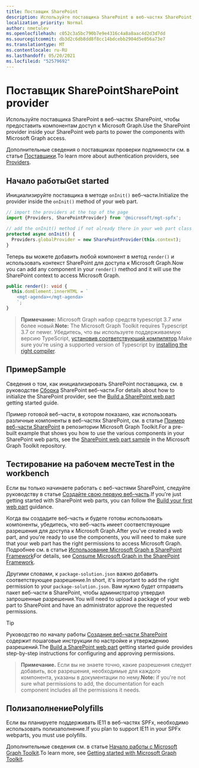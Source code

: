 ```yaml
---
title: Поставщик SharePoint
description: Используйте поставщика SharePoint в веб-частях SharePoint, чтобы предоставить компонентам доступ к Microsoft Graph.
localization_priority: Normal
author: nmetulev
ms.openlocfilehash: c052c3a5bc790b7e9e4316c4a8a8aac4d2d3d7dd
ms.sourcegitcommit: db3d2c6db8dd8f8cc14bdcebb2904d5e056a73e7
ms.translationtype: MT
ms.contentlocale: ru-RU
ms.lasthandoff: 05/20/2021
ms.locfileid: "52579692"
---
```

# <a name="sharepoint-provider"></a><span data-ttu-id="e5ef1-103">Поставщик SharePoint</span><span class="sxs-lookup"><span data-stu-id="e5ef1-103">SharePoint provider</span></span>

<span data-ttu-id="e5ef1-104">Используйте поставщика SharePoint в веб-частях SharePoint, чтобы предоставить компонентам доступ к Microsoft Graph.</span><span class="sxs-lookup"><span data-stu-id="e5ef1-104">Use the SharePoint provider inside your SharePoint web parts to power the components with Microsoft Graph access.</span></span>

<span data-ttu-id="e5ef1-105">Дополнительные сведения о поставщиках проверки подлинности см. в статье [Поставщики](./providers.md).</span><span class="sxs-lookup"><span data-stu-id="e5ef1-105">To learn more about authentication providers, see [Providers](./providers.md).</span></span>

## <a name="get-started"></a><span data-ttu-id="e5ef1-106">Начало работы</span><span class="sxs-lookup"><span data-stu-id="e5ef1-106">Get started</span></span>

<span data-ttu-id="e5ef1-107">Инициализируйте поставщика в методе `onInit()` веб-части.</span><span class="sxs-lookup"><span data-stu-id="e5ef1-107">Initialize the provider inside the `onInit()` method of your web part.</span></span>

```ts
// import the providers at the top of the page
import {Providers, SharePointProvider} from '@microsoft/mgt-spfx';

// add the onInit() method if not already there in your web part class
protected async onInit() {
  Providers.globalProvider = new SharePointProvider(this.context);
}
```

<span data-ttu-id="e5ef1-108">Теперь вы можете добавить любой компонент в метод `render()` и использовать контекст SharePoint для доступа к Microsoft Graph.</span><span class="sxs-lookup"><span data-stu-id="e5ef1-108">Now you can add any component in your `render()` method and it will use the SharePoint context to access Microsoft Graph.</span></span>

```ts
public render(): void {
  this.domElement.innerHTML = `
    <mgt-agenda></mgt-agenda>
    `;
}
```

><span data-ttu-id="e5ef1-109">**Примечание:** Microsoft Graph набор средств typescript 3.7 или более новый.</span><span class="sxs-lookup"><span data-stu-id="e5ef1-109">**Note:** The Microsoft Graph Toolkit requires Typescript 3.7 or newer.</span></span> <span data-ttu-id="e5ef1-110">Убедитесь, что вы используете поддерживаемую версию TypeScript, [установив соответствующий компилятор](https://github.com/SharePoint/sp-dev-docs/wiki/SharePoint-Framework-v1.8-release-notes#support-for-typescript-27-29-and-3x).</span><span class="sxs-lookup"><span data-stu-id="e5ef1-110">Make sure you're using a supported version of Typescript by [installing the right compiler](https://github.com/SharePoint/sp-dev-docs/wiki/SharePoint-Framework-v1.8-release-notes#support-for-typescript-27-29-and-3x).</span></span>

## <a name="sample"></a><span data-ttu-id="e5ef1-111">Пример</span><span class="sxs-lookup"><span data-stu-id="e5ef1-111">Sample</span></span>

<span data-ttu-id="e5ef1-112">Сведения о том, как инициализировать SharePoint поставщика, см. в руководстве [Сборка](../get-started/build-a-sharepoint-web-part.md) SharePoint веб-части.</span><span class="sxs-lookup"><span data-stu-id="e5ef1-112">For details about how to initialize the SharePoint provider, see the [Build a SharePoint web part](../get-started/build-a-sharepoint-web-part.md) getting started guide.</span></span>

<span data-ttu-id="e5ef1-113">Пример готовой веб-части, в котором показано, как использовать различные компоненты в веб-частях SharePoint, см. в статье [Пример веб-части SharePoint](https://github.com/microsoftgraph/microsoft-graph-toolkit/tree/master/samples/sp-webpart) в репозитории Microsoft Graph Toolkit.</span><span class="sxs-lookup"><span data-stu-id="e5ef1-113">For a pre-built example that shows you how to use the various components in your SharePoint web parts, see the [SharePoint web part sample](https://github.com/microsoftgraph/microsoft-graph-toolkit/tree/master/samples/sp-webpart) in the Microsoft Graph Toolkit repository.</span></span>

## <a name="test-in-the-workbench"></a><span data-ttu-id="e5ef1-114">Тестирование на рабочем месте</span><span class="sxs-lookup"><span data-stu-id="e5ef1-114">Test in the workbench</span></span>

<span data-ttu-id="e5ef1-115">Если вы только начинаете работать с веб-частями SharePoint, следуйте руководству в статье [Создайте свою первую веб-часть](/sharepoint/dev/spfx/web-parts/get-started/build-a-hello-world-web-part).</span><span class="sxs-lookup"><span data-stu-id="e5ef1-115">If you're just getting started with SharePoint web parts, you can follow the [Build your first web part](/sharepoint/dev/spfx/web-parts/get-started/build-a-hello-world-web-part) guidance.</span></span>

<span data-ttu-id="e5ef1-116">Когда вы создадите веб-часть и будете готовы использовать компоненты, убедитесь, что веб-часть имеет соответствующие разрешения для доступа к Microsoft Graph.</span><span class="sxs-lookup"><span data-stu-id="e5ef1-116">After you've created a web part, and you're ready to use the components, you will need to make sure that your web part has the right permissions to access Microsoft Graph.</span></span> <span data-ttu-id="e5ef1-117">Подробнее см. в статье [Использование Microsoft Graph в SharePoint Framework](/sharepoint/dev/spfx/use-aad-tutorial)</span><span class="sxs-lookup"><span data-stu-id="e5ef1-117">For details, see [Consume Microsoft Graph in the SharePoint Framework](/sharepoint/dev/spfx/use-aad-tutorial).</span></span>

<span data-ttu-id="e5ef1-118">Другими словами, к `package-solution.json` важно добавить соответствующее разрешение.</span><span class="sxs-lookup"><span data-stu-id="e5ef1-118">In short, it's important to add the right permission to your `package-solution.json`.</span></span> <span data-ttu-id="e5ef1-119">Вам нужно будет отправить пакет веб-части в SharePoint, чтобы администратор утвердил запрошенные разрешения.</span><span class="sxs-lookup"><span data-stu-id="e5ef1-119">You will need to upload a package of your web part to SharePoint and have an administrator approve the requested permissions.</span></span>

>[!TIP]
><span data-ttu-id="e5ef1-120">Руководство по началу работы [Создание веб-части SharePoint](../get-started/build-a-sharepoint-web-part.md#configure-permissions) содержит пошаговые инструкции по настройке и утверждению разрешений.</span><span class="sxs-lookup"><span data-stu-id="e5ef1-120">The [Build a SharePoint web part](../get-started/build-a-sharepoint-web-part.md#configure-permissions) getting started guide provides step-by-step instructions for configuring and approving permissions.</span></span>

><span data-ttu-id="e5ef1-121">**Примечание.** Если вы не знаете точно, какие разрешения следует добавить, все разрешения, необходимые для каждого компонента, указаны в документации по нему.</span><span class="sxs-lookup"><span data-stu-id="e5ef1-121">**Note:** if you're not sure what permissions to add, the documentation for each component includes all the permissions it needs.</span></span>

## <a name="polyfills"></a><span data-ttu-id="e5ef1-122">Полизаполнение</span><span class="sxs-lookup"><span data-stu-id="e5ef1-122">Polyfills</span></span>

<span data-ttu-id="e5ef1-123">Если вы планируете поддерживать IE11 в веб-частях SPFx, необходимо использовать полизаполнение.</span><span class="sxs-lookup"><span data-stu-id="e5ef1-123">If you plan to support IE11 in your SPFx webparts, you must use polyfills.</span></span>

<span data-ttu-id="e5ef1-124">Дополнительные сведения см. в статье [Начало работы с Microsoft Graph Toolkit](../get-started/overview.md#polyfills).</span><span class="sxs-lookup"><span data-stu-id="e5ef1-124">To learn more, see [Getting started with Microsoft Graph Toolkit](../get-started/overview.md#polyfills).</span></span>
